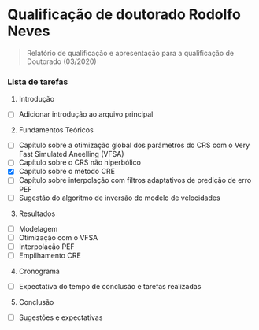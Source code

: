 # Qualificação de doutorado Rodolfo Neves

> Relatório de qualificação e apresentação para a qualificação de Doutorado (03/2020)

### Lista de tarefas

1. Introdução

- [ ] Adicionar introdução ao arquivo principal

2. Fundamentos Teóricos

- [ ] Capítulo sobre a otimização global dos parâmetros do CRS com o Very Fast Simulated Aneelling (VFSA)
- [ ] Capítulo sobre o CRS não hiperbólico
- [x] Capítulo sobre o método CRE
- [ ] Capítulo sobre interpolação com filtros adaptativos de predição de erro PEF
- [ ] Sugestão do algoritmo de inversão do modelo de velocidades

3. Resultados

- [ ] Modelagem 
- [ ] Otimização com o VFSA
- [ ] Interpolação PEF
- [ ] Empilhamento CRE

4. Cronograma

- [ ] Expectativa do tempo de conclusão e tarefas realizadas

5. Conclusão

- [ ] Sugestões e expectativas
